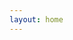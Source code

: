 ```yaml
---
layout: home
---
```

<AppAnimation />

<Home class="vpHomeWrap" />

<script>
import FeaturesLayout from "./views/Features/FeaturesLayout.vue"
import Home from "./views/Home.vue"

export default {  
  components: {
    FeaturesLayout,
    Home
  }
}
</script>
